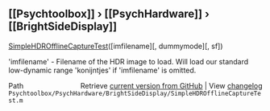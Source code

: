 ## [[Psychtoolbox]] &#8250; [[PsychHardware]] &#8250; [[BrightSideDisplay]]

[SimpleHDROfflineCaptureTest](SimpleHDROfflineCaptureTest)([imfilename][, dummymode][, sf])  
  
'imfilename' - Filename of the HDR image to load. Will load our standard  
low-dynamic range 'konijntjes' if 'imfilename' is omitted.  
  




<div class="code_header" style="text-align:right;">
  <span style="float:left;">Path&nbsp;&nbsp;</span> <span class="counter">Retrieve <a href=
  "https://raw.github.com/Psychtoolbox-3/Psychtoolbox-3/beta/Psychtoolbox/PsychHardware/BrightSideDisplay/SimpleHDROfflineCaptureTest.m">current version from GitHub</a> | View <a href=
  "https://github.com/Psychtoolbox-3/Psychtoolbox-3/commits/beta/Psychtoolbox/PsychHardware/BrightSideDisplay/SimpleHDROfflineCaptureTest.m">changelog</a></span>
</div>
<div class="code">
  <code>Psychtoolbox/PsychHardware/BrightSideDisplay/SimpleHDROfflineCaptureTest.m</code>
</div>

